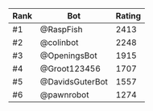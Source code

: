 Rank|Bot|Rating
---|---|---
#1|@RaspFish|2413
#2|@colinbot|2248
#3|@OpeningsBot|1915
#4|@Groot123456|1707
#5|@DavidsGuterBot|1557
#6|@pawnrobot|1274
